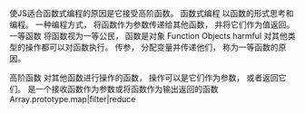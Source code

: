 使JS适合函数式编程的原因是它接受高阶函数。
函数式编程
以函数的形式思考和编程。 一种编程方式， 将函数作为参数传递给其他函数， 并将它们作为值返回。
一等函数
将函数视为一等公民， 函数是对象
Function Objects
harmful
对其他类型的操作都可以对函数执行。 传参， 分配变量并传递他们， 称为一等函数的原因。

高阶函数
对其他函数进行操作的函数， 操作可以是它们作为参数， 或者返回它们。
是一个接收函数作为参数或将函数作为输出返回的函数
Array.prototype.map|filter|reduce